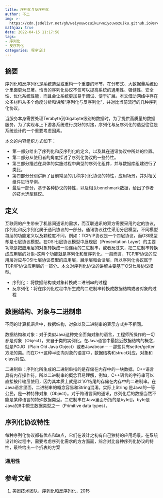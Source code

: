 ```yaml
---
title: 序列化与反序列化
author: 不二
img: >-
  https://cdn.jsdelivr.net/gh/weiyouwozuiku/weiyouwozuiku.github.io@src/source/_posts/PageImg/程序设计/序列化与反序列化.jpg
mathjax: true
date: 2022-04-15 11:17:58
tags: 
- 序列化
- 反序列化
categories: 程序设计
---
```


## 摘要

序列化和反序列化是系统选型或重构一个重要的环节，在分布式、大数据量系统设计里面更为显著。恰当的序列化协议不仅可以提高系统的通用性、强健性、安全性、优化系统性能，而且会让系统更加易于调试、便于扩展。本文借助网络中存在众多材料从多个角度分析和讲解“序列化与反序列化”，并对比当前流行的几种序列化协议。

当服务本身需要处理Terabyte到Gigabyte级别的数据时，为了提供高质量的数据服务，为了实现与上下游各系统进行良好的对接，序列化与反序列化的选型往往是系统设计的一个重要考虑因素。

本文的内容组织方式如下：

- 第一部分给出了序列化和反序列化的定义，以及其在通讯协议中所处的位置。
- 第二部分从使用者的角度探讨了序列化协议的一些特性。
- 第三部分描述在具体的实施过程中典型的序列化组件，并与数据库组建进行了类比。
- 第四部分分别讲解了目前常见的几种序列化协议的特性，应用场景，并对相关组件进行举例。
- 最后一部分，基于各种协议的特性，以及相关benchmark数据，给出了作者的技术选型建议。

## 定义

互联网的产生带来了机器间通讯的需求，而互联通讯的双方需要采用约定的协议，序列化和反序列化属于通讯协议的一部分。通讯协议往往采用分层模型，不同模型每层的功能定义以及颗粒度不同，例如：TCP/IP协议是一个四层协议，而OSI模型却是七层协议模型。在OSI七层协议模型中展现层（Presentation Layer）的主要功能是把应用层的对象转换成一段连续的二进制串，或者反过来，把二进制串转换成应用层的对象–这两个功能就是序列化和反序列化。一般而言，TCP/IP协议的应用层对应与OSI七层协议模型的应用层，展示层和会话层，所以序列化协议属于TCP/IP协议应用层的一部分。本文对序列化协议的讲解主要基于OSI七层协议模型。

- 序列化： 将数据结构或对象转换成二进制串的过程
- 反序列化：将在序列化过程中所生成的二进制串转换成数据结构或者对象的过程

## 数据结构、对象与二进制串

不同的计算机语言中，数据结构，对象以及二进制串的表示方式并不相同。

数据结构和对象：对于类似Java这种完全面向对象的语言，工程师所操作的一切都是对象（Object），来自于类的实例化。在Java语言中最接近数据结构的概念，就是POJO（Plain Old Java Object）或者Javabean－－那些只有setter/getter方法的类。而在C++这种半面向对象的语言中，数据结构和struct对应，对象和class对应。

二进制串：序列化所生成的二进制串指的是存储在内存中的一块数据。C++语言具有内存操作符，所以二进制串的概念容易理解，例如，C++语言的字符串可以直接被传输层使用，因为其本质上就是以’\0’结尾的存储在内存中的二进制串。在Java语言里面，二进制串的概念容易和String混淆。实际上String 是Java的一等公民，是一种特殊对象（Object）。对于跨语言间的通讯，序列化后的数据当然不能是某种语言的特殊数据类型。二进制串在Java里面所指的是byte[]，byte是Java的8中原生数据类型之一（Primitive data types）。

## 序列化协议特性

每种序列化协议都有优点和缺点，它们在设计之初有自己独特的应用场景。在系统设计的过程中，需要考虑序列化需求的方方面面，综合对比各种序列化协议的特性，最终给出一个折衷的方案

### 通用性



## 参考文献

1. 美团技术团队，[序列化和反序列化](https://tech.meituan.com/2015/02/26/serialization-vs-deserialization.html)，2015
